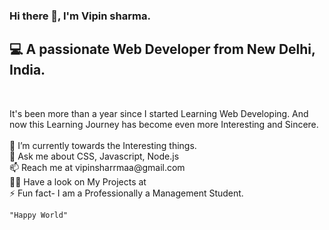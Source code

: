 <h3>
  Hi there 🙋, I'm Vipin sharma.
</h3>

<h2>
    💻 A passionate Web Developer from New Delhi, India.
</h2><br>    

 <p>
It's been more than a year since I started Learning Web Developing.
And now this Learning Journey has become even more Interesting and Sincere. <br><br>
🔭 I’m currently towards the Interesting things. <br>
💬 Ask me about CSS, Javascript, Node.js<br>
📫 Reach me at vipinsharrmaa@gmail.com<br>
👨‍💻 Have a look on My Projects at  <br>
⚡ Fun fact- I am a Professionally a Management Student. 

    "Happy World"
</p>

<!-- <style>
  body{ 
 color: white;
  }
  h2{ 
     text-align: center;
  }
  h3{ 
      text-align: center;

  }
  p{ 
      padding-top: 40px;
  }

</style> -->
